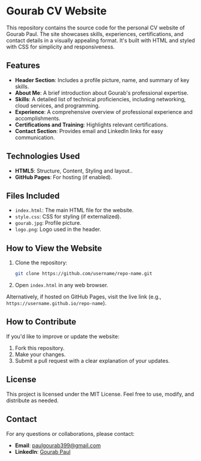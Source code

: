 # Gourab CV Website

This repository contains the source code for the personal CV website of Gourab Paul. The site showcases skills, experiences, certifications, and contact details in a visually appealing format. It's built with HTML and styled with CSS for simplicity and responsiveness.

## Features

- **Header Section**: Includes a profile picture, name, and summary of key skills.
- **About Me**: A brief introduction about Gourab's professional expertise.
- **Skills**: A detailed list of technical proficiencies, including networking, cloud services, and programming.
- **Experience**: A comprehensive overview of professional experience and accomplishments.
- **Certifications and Training**: Highlights relevant certifications.
- **Contact Section**: Provides email and LinkedIn links for easy communication.

## Technologies Used

- **HTML5**: Structure, Content, Styling and layout.. 
- **GitHub Pages**: For hosting (if enabled).

## Files Included

- `index.html`: The main HTML file for the website.
- `style.css`: CSS for styling (if externalized).
- `gourab.jpg`: Profile picture.
- `logo.png`: Logo used in the header.

## How to View the Website

1. Clone the repository:
   ```bash
   git clone https://github.com/username/repo-name.git
   ```
2. Open `index.html` in any web browser.

Alternatively, if hosted on GitHub Pages, visit the live link (e.g., `https://username.github.io/repo-name`).

## How to Contribute

If you'd like to improve or update the website:
1. Fork this repository.
2. Make your changes.
3. Submit a pull request with a clear explanation of your updates.

## License

This project is licensed under the MIT License. Feel free to use, modify, and distribute as needed.

## Contact

For any questions or collaborations, please contact:
- **Email**: [paulgourab399@gmail.com](mailto:paulgourab399@gmail.com)
- **LinkedIn**: [Gourab Paul](https://www.linkedin.com/in/gourabpaul/)
